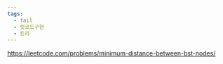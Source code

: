 ```yaml
---
tags:
  - fail
  - 릿코드구현
  - 트리
---
```


https://leetcode.com/problems/minimum-distance-between-bst-nodes/

